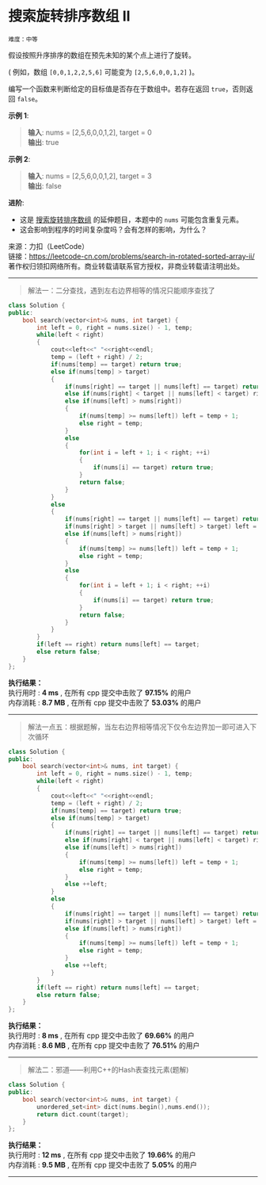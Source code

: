 # 搜索旋转排序数组 II #  
`难度：中等` 

假设按照升序排序的数组在预先未知的某个点上进行了旋转。  

( 例如，数组 `[0,0,1,2,2,5,6]` 可能变为 `[2,5,6,0,0,1,2]` )。  

编写一个函数来判断给定的目标值是否存在于数组中。若存在返回 `true`，否则返回 `false`。  

**示例 1**:   
>**输入**: nums = [2,5,6,0,0,1,2], target = 0  
>**输出**: true  

**示例 2**:   
>**输入**: nums = [2,5,6,0,0,1,2], target = 3  
>**输出**: false  

**进阶**:  

- 这是 [搜索旋转排序数组](https://leetcode-cn.com/problems/search-in-rotated-sorted-array/description/) 的延伸题目，本题中的 `nums` 可能包含重复元素。  
- 这会影响到程序的时间复杂度吗？会有怎样的影响，为什么？  

来源：力扣（LeetCode）  
链接：https://leetcode-cn.com/problems/search-in-rotated-sorted-array-ii/  
著作权归领扣网络所有。商业转载请联系官方授权，非商业转载请注明出处。  

---  
>解法一：二分查找，遇到左右边界相等的情况只能顺序查找了  

```C++
class Solution {
public:
    bool search(vector<int>& nums, int target) {
        int left = 0, right = nums.size() - 1, temp;
        while(left < right)
        {
            cout<<left<<" "<<right<<endl;
            temp = (left + right) / 2;
            if(nums[temp] == target) return true;
            else if(nums[temp] > target)
            {
                if(nums[right] == target || nums[left] == target) return true;
                else if(nums[right] < target || nums[left] < target) right = temp;
                else if(nums[left] > nums[right])
                {
                    if(nums[temp] >= nums[left]) left = temp + 1;
                    else right = temp;
                }
                else
                {
                    for(int i = left + 1; i < right; ++i)
                    {
                        if(nums[i] == target) return true;
                    }
                    return false;
                }
            }
            else
            {
                if(nums[right] == target || nums[left] == target) return true;
                if(nums[right] > target || nums[left] > target) left = temp + 1;
                else if(nums[left] > nums[right])
                {
                    if(nums[temp] >= nums[left]) left = temp + 1;
                    else right = temp;
                }
                else
                {
                    for(int i = left + 1; i < right; ++i)
                    {
                        if(nums[i] == target) return true;
                    }
                    return false;
                }
            }
        }
        if(left == right) return nums[left] == target;
        else return false;
    }
};
```  

**执行结果：**  
执行用时 : **4 ms** , 在所有 cpp 提交中击败了 **97.15%** 的用户  
内存消耗 : **8.7 MB** , 在所有 cpp 提交中击败了 **53.03%** 的用户  

---  
>解法一点五：根据题解，当左右边界相等情况下仅令左边界加一即可进入下次循环  

```C++
class Solution {
public:
    bool search(vector<int>& nums, int target) {
        int left = 0, right = nums.size() - 1, temp;
        while(left < right)
        {
            cout<<left<<" "<<right<<endl;
            temp = (left + right) / 2;
            if(nums[temp] == target) return true;
            else if(nums[temp] > target)
            {
                if(nums[right] == target || nums[left] == target) return true;
                else if(nums[right] < target || nums[left] < target) right = temp;
                else if(nums[left] > nums[right])
                {
                    if(nums[temp] >= nums[left]) left = temp + 1;
                    else right = temp;
                }
                else ++left;
            }
            else
            {
                if(nums[right] == target || nums[left] == target) return true;
                if(nums[right] > target || nums[left] > target) left = temp + 1;
                else if(nums[left] > nums[right])
                {
                    if(nums[temp] >= nums[left]) left = temp + 1;
                    else right = temp;
                }
                else ++left;
            }
        }
        if(left == right) return nums[left] == target;
        else return false;
    }
};
```  

**执行结果：**  
执行用时 : **8 ms** , 在所有 cpp 提交中击败了 **69.66%** 的用户  
内存消耗 : **8.6 MB** , 在所有 cpp 提交中击败了 **76.51%** 的用户  

---  
>解法二：邪道——利用C++的Hash表查找元素(题解)  

```C++
class Solution {
public:
    bool search(vector<int>& nums, int target) {
        unordered_set<int> dict(nums.begin(),nums.end());
        return dict.count(target);
    }
};
```  

**执行结果：**  
执行用时 : **12 ms** , 在所有 cpp 提交中击败了 **19.66%** 的用户  
内存消耗 : **9.5 MB** , 在所有 cpp 提交中击败了 **5.05%** 的用户  

---  